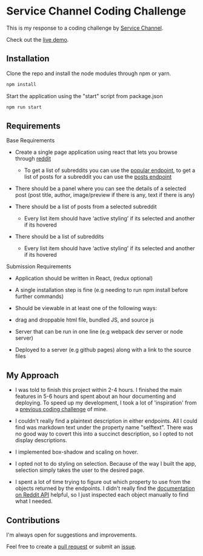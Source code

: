 # Service Channel Coding Challenge 
This is my response to a coding challenge by [Service Channel](https://servicechannel.com/).

Check out the [live demo](http://alvinnguyen116.github.io/sc-coding-challenge). 

## Installation
Clone the repo and install the node modules through npm or yarn. 
 
```bash
npm install 
```

Start the application using the "start" script from package.json 
```bash 
npm run start 
```

## Requirements 
Base Requirements

 - Create a single page application using react that lets you browse through [reddit](https://www.reddit.com/)
    - To get a list of subreddits you can use the [popular endpoint](https://www.reddit.com/subreddits/popular.json?raw_json=1),
     to get a list of posts for a subreddit you can use the [posts endpoint](https://www.reddit.com/r/politics/hot.json)
 - There should be a panel where you can see the details of a selected post 
  (post title, author, image/preview if there is any, text if there is any)

 - There should be a list of posts from a selected subreddit

   - Every list item should have ‘active styling’ if its selected and another if its hovered

 - There should be a list of subreddits 

   - Every list item should have ‘active styling’ if its selected and another if its hovered

Submission Requirements

 - Application should be written in React, (redux optional) 

 - A single installation step is fine (e.g needing to run npm install before further commands)

 - Should be viewable in at least one of the following ways:

 - drag and droppable html file, bundled JS, and source js

 - Server that can be run in one line (e.g webpack dev server or node server)

 - Deployed to a server (e.g github pages) along with a link to the source files
 
## My Approach 
 - I was told to finish this project within 2-4 hours. I finished the main features in 5-6 hours 
 and spent about an hour documenting and deploying. 
 To speed up my development, I took a lot of 'inspiration' from a 
 [previous coding challenge](https://alvinnguyen116.github.io/jobox-coding-challenge) of mine.  
 
 - I couldn't really find a plaintext description in either endpoints. All I could find was markdown text 
 under the property name "selftext". There was no good way to covert this into a succinct description, so I opted 
 to not display descriptions. 
 
 - I implemented box-shadow and scaling on hover.
 
 - I opted not to do styling on selection. Because of the way I built the app, selection simply 
 takes the user to the desired page. 
 
 - I spent a lot of time trying to figure out which property to use from the objects returned by the endpoints. 
 I didn't really find the [documentation on Reddit API](https://www.reddit.com/dev/api/) helpful, so I just inspected 
 each object manually to find what I needed. 
 
## Contributions 
 I'm always open for suggestions and improvements.
 
 Feel free to create a [pull request](https://github.com/alvinnguyen116/sc-coding-challenge/pulls) 
 or submit an [issue](https://github.com/alvinnguyen116/sc-coding-challenge/issues).
